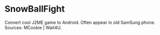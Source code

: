 SnowBallFight
=============

Convert cool J2ME game to Android. Often appear in old SamSung phone. Sources: MCookie | Wait4U.
